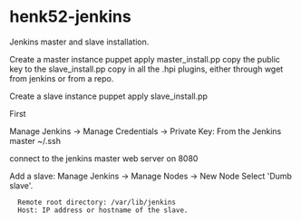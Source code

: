 # henk52-jenkins
Jenkins master and slave installation.


Create a master instance
puppet apply master_install.pp
copy the public key to the slave_install.pp
copy in all the .hpi plugins, either through wget from jenkins or from a repo.

Create a slave instance
puppet apply slave_install.pp

First

  Manage Jenkins ->  Manage Credentials -> 
    	Private Key: From the Jenkins master ~/.ssh 

connect to the jenkins master web server on 8080

Add a slave:
  Manage Jenkins -> Manage Nodes -> New Node
    Select 'Dumb slave'.
    
      Remote root directory: /var/lib/jenkins
      Host: IP address or hostname of the slave.
